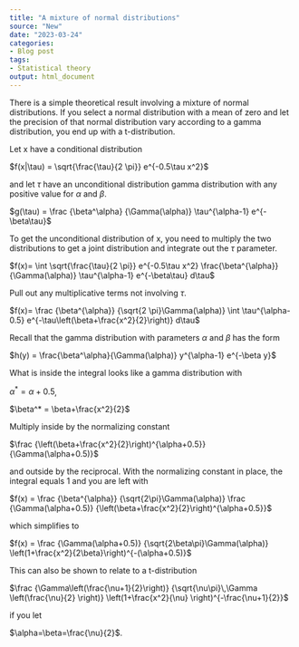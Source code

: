 ```yaml
---
title: "A mixture of normal distributions"
source: "New"
date: "2023-03-24"
categories:
- Blog post
tags:
- Statistical theory
output: html_document
---
```


There is a simple theoretical result involving a mixture of normal distributions. If you select a normal distribution with a mean of zero and let the precision of that normal distribution vary according to a gamma distribution, you end up with a t-distribution.

<!--more-->


Let x have a conditional distribution

$f(x|\tau) =
  \sqrt{\frac{\tau}{2 \pi}}
  e^{-0.5\tau x^2}$

and let $\tau$ have an unconditional distribution gamma distribution with any positive value for $\alpha$ and $\beta$. 

$g(\tau) = 
  \frac
    {\beta^\alpha}
    {\Gamma(\alpha)}
  \tau^{\alpha-1}
  e^{-\beta\tau}$

To get the unconditional distribution of x, you need to multiply the two distributions to get a joint distribution and integrate out the $\tau$ parameter.

$f(x)= \int 
  \sqrt{\frac{\tau}{2 \pi}}
  e^{-0.5\tau x^2}
  \frac{\beta^{\alpha}}{\Gamma(\alpha)}
  \tau^{\alpha-1}
  e^{-\beta\tau}
d\tau$

Pull out any multiplicative terms not involving $\tau$.

$f(x)=
  \frac
    {\beta^{\alpha}}
    {\sqrt{2 \pi}\Gamma(\alpha)}
  \int 
    \tau^{\alpha-0.5}
    e^{-\tau\left(\beta+\frac{x^2}{2}\right)}
  d\tau$

Recall that the gamma distribution with parameters $\alpha$ and $\beta$ has the form

$h(y) = 
  \frac{\beta^\alpha}{\Gamma(\alpha)}
  y^{\alpha-1}
  e^{-\beta y}$

What is inside the integral looks like a gamma distribution with

$\alpha^* = \alpha+0.5$,

$\beta^* = \beta+\frac{x^2}{2}$

Multiply inside by the normalizing constant

$\frac
  {\left(\beta+\frac{x^2}{2}\right)^{\alpha+0.5}}
  {\Gamma(\alpha+0.5)}$

and outside by the reciprocal. With the normalizing constant in place, the integral equals 1 and you are left with

$f(x) = 
  \frac
    {\beta^{\alpha}}
    {\sqrt{2\pi}\Gamma(\alpha)}
  \frac
    {\Gamma(\alpha+0.5)}
    {\left(\beta+\frac{x^2}{2}\right)^{\alpha+0.5}}$

which simplifies to
    
$f(x) = 
  \frac
    {\Gamma(\alpha+0.5)}
    {\sqrt{2\beta\pi}\Gamma(\alpha)}
  \left(1+\frac{x^2}{2\beta}\right)^{-(\alpha+0.5)}$
    
This can also be shown to relate to a t-distribution

$\frac
    {\Gamma\left(\frac{\nu+1}{2}\right)}
    {\sqrt{\nu\pi}\,\Gamma \left(\frac{\nu}{2} \right)}
  \left(1+\frac{x^2}{\nu} \right)^{-\frac{\nu+1}{2}}$

if you let

$\alpha=\beta=\frac{\nu}{2}$.

